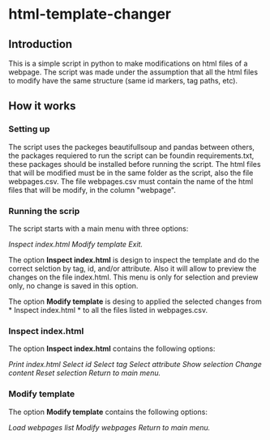 # html-template-changer
## Introduction
This is a simple script in python to make modifications on html files of a webpage. The script was made under the assumption that all the html files to modify have the same structure (same id markers, tag paths, etc).

## How it works

### Setting up
The script uses the packeges beautifullsoup and pandas between others, the packages requiered to run the script can be foundin requirements.txt, these packages should be installed before running the script.
The html files that will be modified must be in the same folder as the script, also the file webpages.csv.
The file webpages.csv must contain the name of the html files that will be modify, in the column "webpage".

### Running the scrip
The script starts with a main menu with three options:

*Inspect index.html*
*Modify template*
*Exit.*

The option **Inspect index.html** is design to inspect the template and do the correct selction by tag, id, and/or attribute. Also it will allow to preview the changes on the file index.html. This menu is only for selection and preview only, no change is saved in this option.

The option **Modify template** is desing to applied the selected changes from * Inspect index.html * to all the files listed in webpages.csv.

### Inspect index.html
The option **Inspect index.html** contains the following options:

*Print index.html*
*Select id*
*Select tag*
*Select attribute*
*Show selection*
*Change content*
*Reset selection*
*Return to main menu.*

### Modify template
The option **Modify template** contains the following options:

*Load webpages list*
*Modify webpages*
*Return to main menu.*
